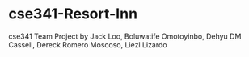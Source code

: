 # cse341-Resort-Inn
cse341 Team Project by Jack Loo, Boluwatife Omotoyinbo, Dehyu DM Cassell, Dereck Romero Moscoso, Liezl Lizardo
